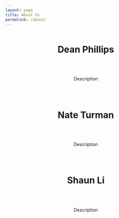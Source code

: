 ```yaml
---
layout: page
title: About Us
permalink: /about/
---
```

<div style="display: flex; justify-content: center; align-items: center;">
    <h1>Dean Phillips</h1> 
</div>
<br><br>
<div style="display: flex; justify-content: center; align-items: center;">
    <p>Description</p>
</div>
<br><br>

<div style="display: flex; justify-content: center; align-items: center;">
    <h1>Nate Turman</h1> 
</div>
<br><br>
<div style="display: flex; justify-content: center; align-items: center;">
    <p>Description</p>
</div>
<br><br>

<div style="display: flex; justify-content: center; align-items: center;">
    <h1>Shaun Li</h1> 
</div>
<br><br>
<div style="display: flex; justify-content: center; align-items: center;">
    <p>Description</p>
</div>